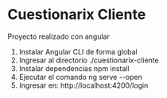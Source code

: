 # Cuestionarix Cliente

Proyecto realizado con angular

1) Instalar Angular CLI de forma global
2) Ingresar al directorio ./cuestionarix-cliente
3) Instalar dependencias npm install
4) Ejecutar el comando ng serve --open
5) Ingresar en: http://localhost:4200/login